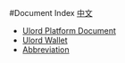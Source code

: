 #Document Index
[中文](ReadMe_zh.md)

- [Ulord Platform Document](ulord_pass_en.md)
- [Ulord Wallet](ulord_wallet_en.md)
- [Abbreviation](vocabulary.md)
